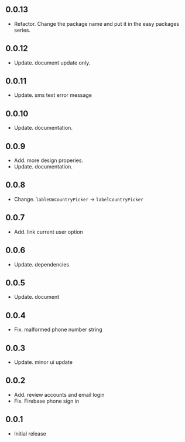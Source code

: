 ## 0.0.13
* Refactor. Change the package name and put it in the easy packages series.

## 0.0.12
* Update. document update only.

## 0.0.11
* Update. sms text error message

## 0.0.10
* Update. documentation.

## 0.0.9
* Add. more design properies.
* Update. documentation.

## 0.0.8
* Change. `lableOnCountryPicker` -> `labelCountryPicker`

## 0.0.7
* Add. link current user option

## 0.0.6
* Update. dependencies

## 0.0.5
* Update. document

## 0.0.4
* Fix. malformed phone number string

## 0.0.3
* Update. minor ui update

## 0.0.2
* Add. review accounts and email login
* Fix. Firebase phone sign in

## 0.0.1
* Initial release

